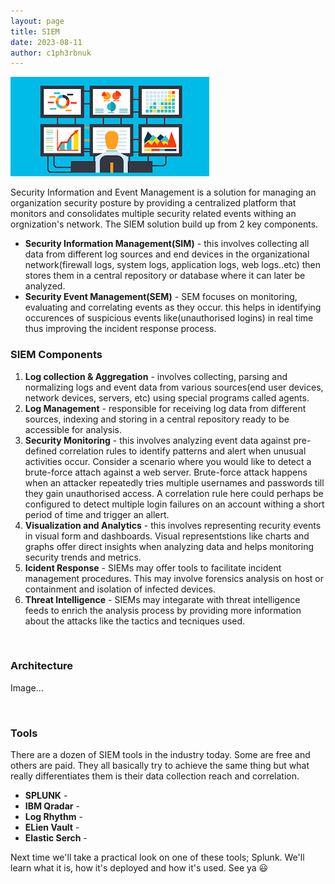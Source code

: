 ```yaml
---
layout: page
title: SIEM
date: 2023-08-11
author: c1ph3rbnuk
---
```

![](../assets/images/ctbt/user.png)

Security Information and Event Management is a solution for managing an organization security posture by providing a centralized platform that monitors and consolidates multiple security related events withing an orgnization's network. The SIEM solution build up from 2 key components.  
- **Security Information Management(SIM)** - this involves collecting all data from different log sources and end devices in the organizational network(firewall logs, system logs, application logs, web logs..etc) then stores them in a central repository or database where it can later be analyzed.
- **Security Event Management(SEM)** - SEM focuses on monitoring, evaluating and correlating events as they occur. this helps in identifying occurences of suspicious events like(unauthorised logins) in real time thus improving the incident response process.


### SIEM Components
1. **Log collection & Aggregation** - involves collecting, parsing and normalizing logs and event data from various sources(end user devices, network devices, servers, etc) using special programs called agents.  
2. **Log Management** - responsible for receiving log data from different sources, indexing and storing in a central repository ready to be accessible for analysis.  
3. **Security Monitoring** - this involves analyzing event data against pre-defined correlation rules to identify patterns and alert when unusual activities occur. Consider a scenario where you would like to detect a brute-force attach against a web server. Brute-force attack happens when an attacker repeatedly tries multiple usernames and passwords till they gain unauthorised access. A correlation rule here could perhaps be configured to detect multiple login failures on an account withing a short period of time and trigger an allert.   
4. **Visualization and Analytics** - this involves representing recurity events in visual form and dashboards. Visual representstions like charts and graphs offer direct insights when analyzing data and helps monitoring security trends and metrics.   
5. **Icident Response** - SIEMs may offer tools to facilitate incident management procedures. This may involve forensics analysis on host or containment and isolation of infected devices.
6. **Threat Intelligence** - SIEMs may integarate with threat intelligence feeds to enrich the analysis process by providing more information about the attacks like the tactics and tecniques used.

<br>

### Architecture

Image...

<br>

### Tools
There are a dozen of SIEM tools in the industry today. Some are free and others are paid. They all basically try to achieve the same thing but what really differentiates them is their data collection reach and correlation.

- **SPLUNK** - 
- **IBM Qradar** -
- **Log Rhythm** -
- **ELien Vault** -
- **Elastic Serch** - 


Next time we'll take a practical look on one of these tools; Splunk. We'll learn what it is, how it's deployed and how it's used. See ya :smiley:
